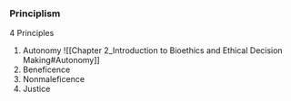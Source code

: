 ### Principlism
4 Principles
1. Autonomy
![[Chapter 2_Introduction to Bioethics and Ethical Decision Making#Autonomy]]
2. Beneficence
3. Nonmaleficence
4. Justice